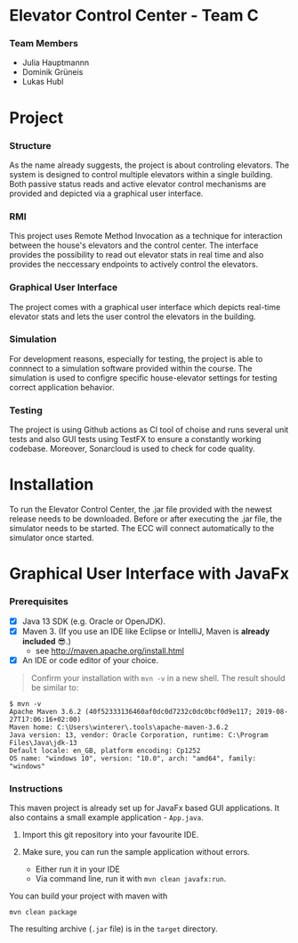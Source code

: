 # Elevator Control Center - Team C

### Team Members

- Julia Hauptmannn
- Dominik Grüneis
- Lukas Hubl

# Project

### Structure

As the name already suggests, the project is about controling elevators. The system is designed to control multiple elevators within a single building. Both passive status reads and active elevator control mechanisms are provided and depicted via a graphical user interface.

### RMI

This project uses Remote Method Invocation as a technique for interaction between the house's elevators and the control center. The interface provides the possibility to read out elevator stats in real time and also provides the neccessary endpoints to actively control the elevators.

### Graphical User Interface

The project comes with a graphical user interface which depicts real-time elevator stats and lets the user control the elevators in the building. 

### Simulation

For development reasons, especially for testing, the project is able to connnect to a simulation software provided within the course. The simulation is used to configre specific house-elevator settings for testing correct application behavior.

### Testing

The project is using Github actions as CI tool of choise and runs several unit tests and also GUI tests using TestFX to ensure a constantly working codebase. Moreover, Sonarcloud is used to check for code quality.

# Installation

To run the Elevator Control Center, the .jar file provided with the newest release needs to be downloaded. 
Before or after executing the .jar file, the simulator needs to be started. The ECC will connect automatically to the simulator once started.


# Graphical User Interface with JavaFx

### Prerequisites

- [x] Java 13 SDK (e.g. Oracle or OpenJDK).
- [x] Maven 3. (If you use an IDE like Eclipse or IntelliJ, Maven is **already included** :sunglasses:.)
	- see http://maven.apache.org/install.html
- [x] An IDE or code editor of your choice.

> Confirm your installation with `mvn -v` in a new shell. The result should be similar to:

```
$ mvn -v
Apache Maven 3.6.2 (40f52333136460af0dc0d7232c0dc0bcf0d9e117; 2019-08-27T17:06:16+02:00)
Maven home: C:\Users\winterer\.tools\apache-maven-3.6.2
Java version: 13, vendor: Oracle Corporation, runtime: C:\Program Files\Java\jdk-13
Default locale: en_GB, platform encoding: Cp1252
OS name: "windows 10", version: "10.0", arch: "amd64", family: "windows"
```

### Instructions

This maven project is already set up for JavaFx based GUI applications. It also contains a small example application - `App.java`.

1. Import this git repository into your favourite IDE.

1. Make sure, you can run the sample application without errors.
	- Either run it in your IDE
	- Via command line, run it with `mvn clean javafx:run`.

You can build your project with maven with

```
mvn clean package
```

The resulting archive (`.jar` file) is in the `target` directory.
